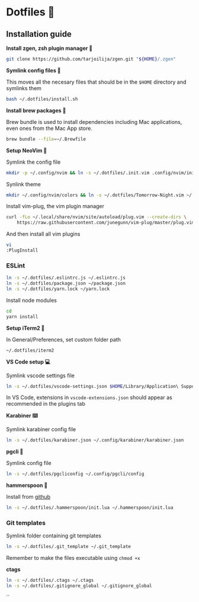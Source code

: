 # Dotfiles 🎈

## Installation guide

**Install zgen, zsh plugin manager 🔌**

```bash
git clone https://github.com/tarjoilija/zgen.git "${HOME}/.zgen"
```

**Symlink config files 🔗**

This moves all the necesary files that should be in the `$HOME` directory and symlinks them

```bash
bash ~/.dotfiles/install.sh
```

**Install brew packages 🍺**

Brew bundle is used to install dependencies including Mac applications, even ones from the Mac App store.

```bash
brew bundle --file=~/.Brewfile
```

**Setup NeoVim 💊**

Symlink the config file

```bash
mkdir -p ~/.config/nvim && ln -s ~/.dotfiles/.init.vim .config/nvim/init.vim
```

Synlink theme

```bash
mkdir ~/.config/nvim/colors && ln -s ~/.dotfiles/Tomorrow-Night.vim ~/.config/nvim/colors/Tomorrow-Night.vim
```

Install vim-plug, the vim plugin manager

```bash
curl -fLo ~/.local/share/nvim/site/autoload/plug.vim --create-dirs \
    https://raw.githubusercontent.com/junegunn/vim-plug/master/plug.vim
```

And then install all vim plugins
```bash
vi
:PlugInstall
```

### ESLint

```bash
ln -s ~/.dotfiles/.eslintrc.js ~/.eslintrc.js
ln -s ~/.dotfiles/package.json ~/package.json
ln -s ~/.dotfiles/yarn.lock ~/yarn.lock
```

Install node modules

```bash
cd
yarn install
```

**Setup iTerm2 👾**

In General/Preferences, set custom folder path
```
~/.dotfiles/iterm2
```

**VS Code setup 💻**

Symlink vscode settings file

```bash
ln -s ~/.dotfiles/vscode-settings.json $HOME/Library/Application\ Support/Code/User/settings.json
```

In VS Code, extensions in `vscode-extensions.json` should appear as recommended in the plugins tab

**Karabiner ⌨️**

Symlink karabiner config file

```bash
ln -s ~/.dotfiles/karabiner.json ~/.config/karabiner/karabiner.json
```

**pgcli 🐘**

Symlink config file

```bash
ln -s ~/.dotfiles/pgcliconfig ~/.config/pgcli/config
```

**hammerspoon 🥄**

Install from [github](https://github.com/Hammerspoon/hammerspoon)

```bash
ln -s ~/.dotfiles/.hammerspoon/init.lua ~/.hammerspoon/init.lua
```
### Git templates

Symlink folder containing git templates

```bash
ln -s ~/.dotfiles/.git_template ~/.git_template
```

Remember to make the files executable using `chmod +x`


**ctags**

```bash
ln -s ~/.dotfiles/.ctags ~/.ctags
ln -s ~/.dotfiles/.gitignore_global ~/.gitignore_global
```
``
